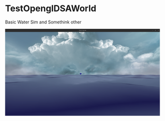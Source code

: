 # TestOpenglDSAWorld
Basic Water Sim and Somethink other

![](https://github.com/richKirl/TestDSAWorld/blob/main/Untitled.png)
